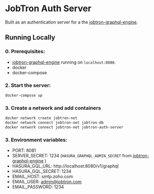 # JobTron Auth Server

Built as an authentication server for a the [jobtron-graphql-engine](https://github.com/haydenlinder/jobtron-graphql-engine).

## Running Locally

### 0. Prerequisites:
  - [jobtron-graphql-engine](https://github.com/haydenlinder/jobtron-graphql-engine) running on `localhost:8080`.
  - docker
  - docker-compose

### 2. Start the server:
```bash
docker-compose up
```

### 3. Create a network and add containers
```bash
docker network create jobtron-net
docker network connect jobtron-net jobtron-db
docker network connect jobtron-net jobtron-auth-server
```

### 3. Environment variables:
  - PORT: 8081
  - SERVER_SECRET: 1234 (`HASURA_GRAPHQL_ADMIN_SECRET` from [jobtron-graphql-engine](https://github.com/haydenlinder/jobtron-graphql-engine/blob/master/docker-compose.yml) )
  - HASURA_GQL_URL: http://localhost:8080/v1/graphql
  - HASURA_GQL_SECRET: 1234
  - EMAIL_HOST: smtp.zoho.com
  - EMAIL_USER: admin@jobtron.com
  - EMAIL_PASSWORD: 1234